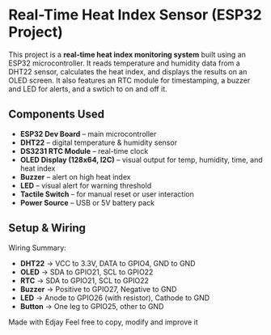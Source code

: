 # Real-Time Heat Index Sensor (ESP32 Project)

This project is a **real-time heat index monitoring system** built using an ESP32 microcontroller. It reads temperature and humidity data from a DHT22 sensor, calculates the heat index, and displays the results on an OLED screen. It also features an RTC module for timestamping, a buzzer and LED for alerts, and a swtich to on and off it.

## Components Used

- **ESP32 Dev Board** – main microcontroller
- **DHT22** – digital temperature & humidity sensor
- **DS3231 RTC Module** – real-time clock
- **OLED Display (128x64, I2C)** – visual output for temp, humidity, time, and heat index
- **Buzzer** – alert on high heat index
- **LED** – visual alert for warning threshold
- **Tactile Switch** – for manual reset or user interaction
- **Power Source** – USB or 5V battery pack


##  Setup & Wiring
 Wiring Summary:
- **DHT22** → VCC to 3.3V, DATA to GPIO4, GND to GND
- **OLED** → SDA to GPIO21, SCL to GPIO22
- **RTC** → SDA to GPIO21, SCL to GPIO22
- **Buzzer** → Positive to GPIO27, Negative to GND
- **LED** → Anode to GPIO26 (with resistor), Cathode to GND
- **Button** → One leg to GPIO25, other to GND



Made with Edjay
Feel free to copy, modify and improve it


